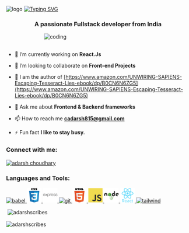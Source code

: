 ![logo](https://github.com/AdarshScribes/AdarshScribes/blob/main/Green%20Watercolour%20Opening%20Soon%20Banner.jpeg)
<a href="https://git.io/typing-svg"><img src="https://readme-typing-svg.demolab.com?font=Figtree&weight=800&size=31&pause=1000&color=F31C4A&center=true&vCenter=true&random=false&width=435&lines=I'm+Adarsh+Choudhary.;I'm+a+Coder.;I'm+a+Full-Stack+Developer.;I'm+a+Front-End+Developer." alt="Typing SVG" /></a>
<h3 align="center">A passionate Fullstack developer from India</h3>

<img align="right" alt="coding" width="400" src="https://camo.githubusercontent.com/26a9f83157e962d1a6ec914d62c1d0ee5c7d1951a5b143ff2409c01fee75c605/68747470733a2f2f6d656469612e74656e6f722e636f6d2f4177322d347353686b435541414141642f636f64696e672e676966">

<br>
<br>

- 🔭 I’m currently working on **React.Js**

- 👯 I’m looking to collaborate on **Front-end Projects**

- 📝 I am the author of [https://www.amazon.com/UNWIRING-SAPIENS-Escaping-Tesseract-Lies-ebook/dp/B0CN6N6ZG5](https://www.amazon.com/UNWIRING-SAPIENS-Escaping-Tesseract-Lies-ebook/dp/B0CN6N6ZG5)

- 💬 Ask me about **Frontend & Backend frameworks**

- 📫 How to reach me **cadarsh815@gmail.com**

- ⚡ Fun fact **I like to stay busy.**

<h3 align="left">Connect with me:</h3>
<p align="left">
<a href="https://linkedin.com/in/adarsh choudhary" target="blank"><img align="center" src="https://raw.githubusercontent.com/rahuldkjain/github-profile-readme-generator/master/src/images/icons/Social/linked-in-alt.svg" alt="adarsh choudhary" height="30" width="40" /></a>
</p>

<h3 align="left">Languages and Tools:</h3>
<p align="left"> <a href="https://babeljs.io/" target="_blank" rel="noreferrer"> <img src="https://www.vectorlogo.zone/logos/babeljs/babeljs-icon.svg" alt="babel" width="40" height="40"/> </a> <a href="https://www.w3schools.com/css/" target="_blank" rel="noreferrer"> <img src="https://raw.githubusercontent.com/devicons/devicon/master/icons/css3/css3-original-wordmark.svg" alt="css3" width="40" height="40"/> </a> <a href="https://expressjs.com" target="_blank" rel="noreferrer"> <img src="https://raw.githubusercontent.com/devicons/devicon/master/icons/express/express-original-wordmark.svg" alt="express" width="40" height="40"/> </a> <a href="https://git-scm.com/" target="_blank" rel="noreferrer"> <img src="https://www.vectorlogo.zone/logos/git-scm/git-scm-icon.svg" alt="git" width="40" height="40"/> </a> <a href="https://www.w3.org/html/" target="_blank" rel="noreferrer"> <img src="https://raw.githubusercontent.com/devicons/devicon/master/icons/html5/html5-original-wordmark.svg" alt="html5" width="40" height="40"/> </a> <a href="https://developer.mozilla.org/en-US/docs/Web/JavaScript" target="_blank" rel="noreferrer"> <img src="https://raw.githubusercontent.com/devicons/devicon/master/icons/javascript/javascript-original.svg" alt="javascript" width="40" height="40"/> </a> <a href="https://nodejs.org" target="_blank" rel="noreferrer"> <img src="https://raw.githubusercontent.com/devicons/devicon/master/icons/nodejs/nodejs-original-wordmark.svg" alt="nodejs" width="40" height="40"/> </a> <a href="https://reactjs.org/" target="_blank" rel="noreferrer"> <img src="https://raw.githubusercontent.com/devicons/devicon/master/icons/react/react-original-wordmark.svg" alt="react" width="40" height="40"/> </a> <a href="https://tailwindcss.com/" target="_blank" rel="noreferrer"> <img src="https://www.vectorlogo.zone/logos/tailwindcss/tailwindcss-icon.svg" alt="tailwind" width="40" height="40"/> </a> </p>

<p>&nbsp;<img align="center" src="https://github-readme-stats.vercel.app/api?username=adarshscribes&show_icons=true&locale=en" alt="adarshscribes" /></p>

<p><img align="center" src="https://github-readme-streak-stats.herokuapp.com/?user=adarshscribes&" alt="adarshscribes" /></p>
